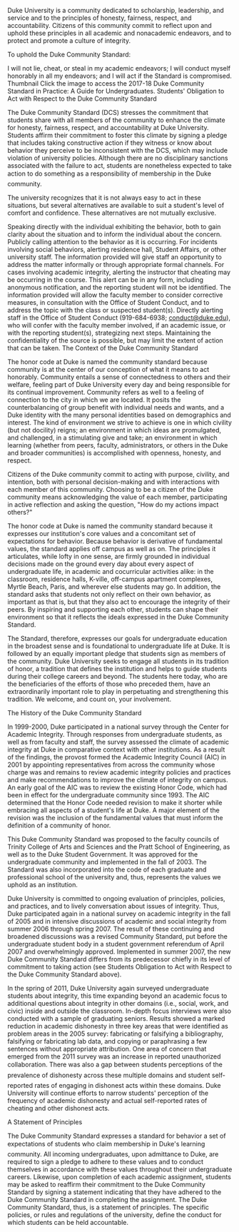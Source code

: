 Duke University is a community dedicated to scholarship, leadership, and service and to the principles of honesty, fairness, respect, and accountability. Citizens of this community commit to reflect upon and uphold these principles in all academic and nonacademic endeavors, and to protect and promote a culture of integrity. 

To uphold the Duke Community Standard:

I will not lie, cheat, or steal in my academic endeavors;
I will conduct myself honorably in all my endeavors; and
I will act if the Standard is compromised.
 Thumbnail
Click the image to access the 2017-18 Duke Community Standard in Practice: A Guide for Undergraduates.
Students' Obligation to Act with Respect to the Duke Community Standard

The Duke Community Standard (DCS) stresses the commitment that students share with all members of the community to enhance the climate for honesty, fairness, respect, and accountability at Duke University. Students affirm their commitment to foster this climate by signing a pledge that includes taking constructive action if they witness or know about behavior they perceive to be inconsistent with the DCS, which may include violation of university policies. Although there are no disciplinary sanctions associated with the failure to act, students are nonetheless expected to take action to do something as a responsibility of membership in the Duke community.

The university recognizes that it is not always easy to act in these situations, but several alternatives are available to suit a student's level of comfort and confidence. These alternatives are not mutually exclusive.

Speaking directly with the individual exhibiting the behavior, both to gain clarity about the situation and to inform the individual about the concern.
Publicly calling attention to the behavior as it is occurring.
For incidents involving social behaviors, alerting residence hall, Student Affairs, or other university staff. The information provided will give staff an opportunity to address the matter informally or through appropriate formal channels.
For cases involving academic integrity, alerting the instructor that cheating may be occurring in the course. This alert can be in any form, including anonymous notification, and the reporting student will not be identified. The information provided will allow the faculty member to consider corrective measures, in consultation with the Office of Student Conduct, and to address the topic with the class or suspected student(s).
Directly alerting staff in the Office of Student Conduct (919-684-6938; conduct@duke.edu), who will confer with the faculty member involved, if an academic issue, or with the reporting student(s), strategizing next steps. Maintaining the confidentiality of the source is possible, but may limit the extent of action that can be taken.
The Context of the Duke Community Standard

The honor code at Duke is named the community standard because community is at the center of our conception of what it means to act honorably. Community entails a sense of connectedness to others and their welfare, feeling part of Duke University every day and being responsible for its continual improvement. Community refers as well to a feeling of connection to the city in which we are located. It posits the counterbalancing of group benefit with individual needs and wants, and a Duke identity with the many personal identities based on demographics and interest. The kind of environment we strive to achieve is one in which civility (but not docility) reigns; an environment in which ideas are promulgated, and challenged, in a stimulating give and take; an environment in which learning (whether from peers, faculty, administrators, or others in the Duke and broader communities) is accomplished with openness, honesty, and respect.

Citizens of the Duke community commit to acting with purpose, civility, and intention, both with personal decision-making and with interactions with each member of this community.  Choosing to be a citizen of the Duke community means acknowledging the value of each member, participating in active reflection and asking the question, "How do my actions impact others?"

The honor code at Duke is named the community standard because it expresses our institution's core values and a concomitant set of expectations for behavior. Because behavior is derivative of fundamental values, the standard applies off campus as well as on. The principles it articulates, while lofty in one sense, are firmly grounded in individual decisions made on the ground every day about every aspect of undergraduate life, in academic and cocurricular activities alike: in the classroom, residence halls, K-ville, off-campus apartment complexes, Myrtle Beach, Paris, and wherever else students may go. In addition, the standard asks that students not only reflect on their own behavior, as important as that is, but that they also act to encourage the integrity of their peers. By inspiring and supporting each other, students can shape their environment so that it reflects the ideals expressed in the Duke Community Standard.

The Standard, therefore, expresses our goals for undergraduate education in the broadest sense and is foundational to undergraduate life at Duke. It is followed by an equally important pledge that students sign as members of the community.
Duke University seeks to engage all students in its tradition of honor, a tradition that defines the institution and helps to guide students during their college careers and beyond. The students here today, who are the beneficiaries of the efforts of those who preceded them, have an extraordinarily important role to play in perpetuating and strengthening this tradition. We welcome, and count on, your involvement.

The History of the Duke Community Standard

In 1999-2000, Duke participated in a national survey through the Center for Academic Integrity. Through responses from undergraduate students, as well as from faculty and staff, the survey assessed the climate of academic integrity at Duke in comparative context with other institutions. As a result of the findings, the provost formed the Academic Integrity Council (AIC) in 2001 by appointing representatives from across the community whose charge was and remains to review academic integrity policies and practices and make recommendations to improve the climate of integrity on campus.
An early goal of the AIC was to review the existing Honor Code, which had been in effect for the undergraduate community since 1993. The AIC determined that the Honor Code needed revision to make it shorter while embracing all aspects of a student's life at Duke. A major element of the revision was the inclusion of the fundamental values that must inform the definition of a community of honor.

This Duke Community Standard was proposed to the faculty councils of Trinity College of Arts and Sciences and the Pratt School of Engineering, as well as to the Duke Student Government. It was approved for the undergraduate community and implemented in the fall of 2003. The Standard was also incorporated into the code of each graduate and professional school of the university and, thus, represents the values we uphold as an institution.

Duke University is committed to ongoing evaluation of principles, policies, and practices, and to lively conversation about issues of integrity. Thus, Duke participated again in a national survey on academic integrity in the fall of 2005 and in intensive discussions of academic and social integrity from summer 2006 through spring 2007. The result of these continuing and broadened discussions was a revised Community Standard, put before the undergraduate student body in a student government referendum of April 2007 and overwhelmingly approved. Implemented in summer 2007, the new Duke Community Standard differs from its predecessor chiefly in its level of commitment to taking action (see Students Obligation to Act with Respect to the Duke Community Standard above).

In the spring of 2011, Duke University again surveyed undergraduate students about integrity, this time expanding beyond an academic focus to additional questions about integrity in other domains (i.e., social, work, and civic) inside and outside the classroom. In-depth focus interviews were also conducted with a sample of graduating seniors. Results showed a marked reduction in academic dishonesty in three key areas that were identified as problem areas in the 2005 survey: fabricating or falsifying a bibliography, falsifying or fabricating lab data, and copying or paraphrasing a few sentences without appropriate attribution. One area of concern that emerged from the 2011 survey was an increase in reported unauthorized collaboration. There was also a gap between students perceptions of the prevalence of dishonesty across these multiple domains and student self-reported rates of engaging in dishonest acts within these domains. Duke University will continue efforts to narrow students' perception of the frequency of academic dishonesty and actual self-reported rates of cheating and other dishonest acts.

A Statement of Principles

The Duke Community Standard expresses a standard for behavior a set of expectations of students who claim membership in Duke's learning community. All incoming undergraduates, upon admittance to Duke, are required to sign a pledge to adhere to these values and to conduct themselves in accordance with these values throughout their undergraduate careers. Likewise, upon completion of each academic assignment, students may be asked to reaffirm their commitment to the Duke Community Standard by signing a statement indicating that they have adhered to the Duke Community Standard in completing the assignment.
The Duke Community Standard, thus, is a statement of principles. The specific policies, or rules and regulations of the university, define the conduct for which students can be held accountable.
